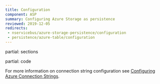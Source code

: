 ```yaml
---
title: Configuration
component: ASP
summary: Configuring Azure Storage as persistence
reviewed: 2019-12-05
redirects:
 - nservicebus/azure-storage-persistence/configuration
 - persistence/azure-table/configuration
---
```


partial: sections

partial: code

For more information on connection string configuration see [Configuring Azure Connection Strings](https://docs.microsoft.com/en-us/azure/storage/storage-configure-connection-string).


